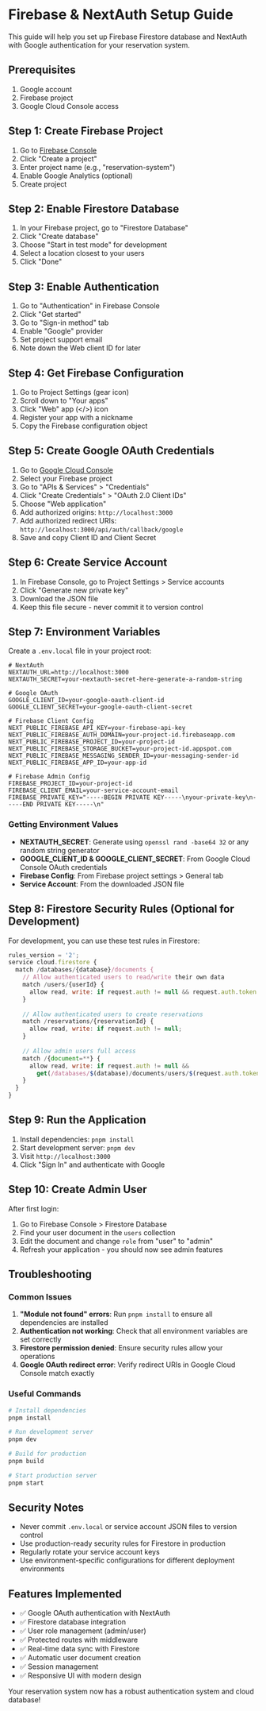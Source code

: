# Firebase & NextAuth Setup Guide

This guide will help you set up Firebase Firestore database and NextAuth with Google authentication for your reservation system.

## Prerequisites

1. Google account
2. Firebase project
3. Google Cloud Console access

## Step 1: Create Firebase Project

1. Go to [Firebase Console](https://console.firebase.google.com)
2. Click "Create a project"
3. Enter project name (e.g., "reservation-system")
4. Enable Google Analytics (optional)
5. Create project

## Step 2: Enable Firestore Database

1. In your Firebase project, go to "Firestore Database"
2. Click "Create database"
3. Choose "Start in test mode" for development
4. Select a location closest to your users
5. Click "Done"

## Step 3: Enable Authentication

1. Go to "Authentication" in Firebase Console
2. Click "Get started"
3. Go to "Sign-in method" tab
4. Enable "Google" provider
5. Set project support email
6. Note down the Web client ID for later

## Step 4: Get Firebase Configuration

1. Go to Project Settings (gear icon)
2. Scroll down to "Your apps"
3. Click "Web" app (</>) icon
4. Register your app with a nickname
5. Copy the Firebase configuration object

## Step 5: Create Google OAuth Credentials

1. Go to [Google Cloud Console](https://console.cloud.google.com)
2. Select your Firebase project
3. Go to "APIs & Services" > "Credentials"
4. Click "Create Credentials" > "OAuth 2.0 Client IDs"
5. Choose "Web application"
6. Add authorized origins: `http://localhost:3000`
7. Add authorized redirect URIs: `http://localhost:3000/api/auth/callback/google`
8. Save and copy Client ID and Client Secret

## Step 6: Create Service Account

1. In Firebase Console, go to Project Settings > Service accounts
2. Click "Generate new private key"
3. Download the JSON file
4. Keep this file secure - never commit it to version control

## Step 7: Environment Variables

Create a `.env.local` file in your project root:

```env
# NextAuth
NEXTAUTH_URL=http://localhost:3000
NEXTAUTH_SECRET=your-nextauth-secret-here-generate-a-random-string

# Google OAuth
GOOGLE_CLIENT_ID=your-google-oauth-client-id
GOOGLE_CLIENT_SECRET=your-google-oauth-client-secret

# Firebase Client Config
NEXT_PUBLIC_FIREBASE_API_KEY=your-firebase-api-key
NEXT_PUBLIC_FIREBASE_AUTH_DOMAIN=your-project-id.firebaseapp.com
NEXT_PUBLIC_FIREBASE_PROJECT_ID=your-project-id
NEXT_PUBLIC_FIREBASE_STORAGE_BUCKET=your-project-id.appspot.com
NEXT_PUBLIC_FIREBASE_MESSAGING_SENDER_ID=your-messaging-sender-id
NEXT_PUBLIC_FIREBASE_APP_ID=your-app-id

# Firebase Admin Config
FIREBASE_PROJECT_ID=your-project-id
FIREBASE_CLIENT_EMAIL=your-service-account-email
FIREBASE_PRIVATE_KEY="-----BEGIN PRIVATE KEY-----\nyour-private-key\n-----END PRIVATE KEY-----\n"
```

### Getting Environment Values

- **NEXTAUTH_SECRET**: Generate using `openssl rand -base64 32` or any random string generator
- **GOOGLE_CLIENT_ID & GOOGLE_CLIENT_SECRET**: From Google Cloud Console OAuth credentials
- **Firebase Config**: From Firebase project settings > General tab
- **Service Account**: From the downloaded JSON file

## Step 8: Firestore Security Rules (Optional for Development)

For development, you can use these test rules in Firestore:

```javascript
rules_version = '2';
service cloud.firestore {
  match /databases/{database}/documents {
    // Allow authenticated users to read/write their own data
    match /users/{userId} {
      allow read, write: if request.auth != null && request.auth.token.email == userId;
    }
    
    // Allow authenticated users to create reservations
    match /reservations/{reservationId} {
      allow read, write: if request.auth != null;
    }
    
    // Allow admin users full access
    match /{document=**} {
      allow read, write: if request.auth != null && 
        get(/databases/$(database)/documents/users/$(request.auth.token.email)).data.role == "admin";
    }
  }
}
```

## Step 9: Run the Application

1. Install dependencies: `pnpm install`
2. Start development server: `pnpm dev`
3. Visit `http://localhost:3000`
4. Click "Sign In" and authenticate with Google

## Step 10: Create Admin User

After first login:

1. Go to Firebase Console > Firestore Database
2. Find your user document in the `users` collection
3. Edit the document and change `role` from "user" to "admin"
4. Refresh your application - you should now see admin features

## Troubleshooting

### Common Issues

1. **"Module not found" errors**: Run `pnpm install` to ensure all dependencies are installed
2. **Authentication not working**: Check that all environment variables are set correctly
3. **Firestore permission denied**: Ensure security rules allow your operations
4. **Google OAuth redirect error**: Verify redirect URIs in Google Cloud Console match exactly

### Useful Commands

```bash
# Install dependencies
pnpm install

# Run development server
pnpm dev

# Build for production
pnpm build

# Start production server
pnpm start
```

## Security Notes

- Never commit `.env.local` or service account JSON files to version control
- Use production-ready security rules for Firestore in production
- Regularly rotate your service account keys
- Use environment-specific configurations for different deployment environments

## Features Implemented

- ✅ Google OAuth authentication with NextAuth
- ✅ Firestore database integration
- ✅ User role management (admin/user)
- ✅ Protected routes with middleware
- ✅ Real-time data sync with Firestore
- ✅ Automatic user document creation
- ✅ Session management
- ✅ Responsive UI with modern design

Your reservation system now has a robust authentication system and cloud database!
